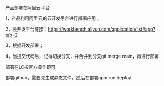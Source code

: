 产品部署在阿里云平台

1，产品利用阿里云的云开发平台进行部署应用；

2，云开发平台链接：https://workbench.aliyun.com/application/list#app?tab=2

3，根据开发部署；

4，当提交代码后，记得切换分支，并合并到分支git merge main，再进行部署


部署在LC按官方操作即可

部署github，需要先生成静态文件，然后在部署npm run deploy

